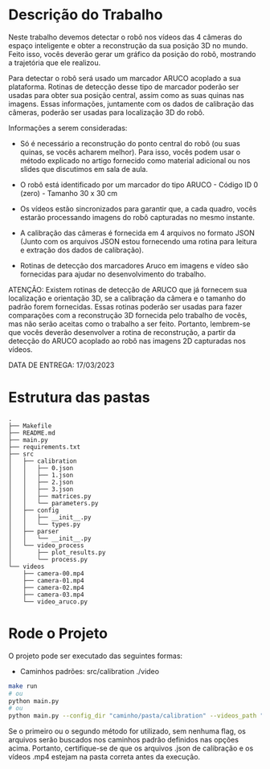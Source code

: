# Descrição do Trabalho
Neste trabalho devemos detectar o robô nos vídeos das 4 câmeras do espaço inteligente e obter a reconstrução da sua posição 3D no mundo. Feito isso, vocês deverão gerar um gráfico da posição do robô, mostrando a trajetória que ele realizou.

Para detectar o robô será usado um marcador ARUCO acoplado a sua plataforma. Rotinas de detecção desse tipo de marcador poderão ser usadas para obter sua posição central, assim como as suas quinas nas imagens. Essas informações, juntamente com os dados de calibração das câmeras, poderão ser usadas para localização 3D do robô.

Informações a serem consideradas:

- Só é necessário a reconstrução do ponto central do robô (ou suas quinas, se vocês acharem melhor). Para isso, vocês podem usar o método explicado no artigo fornecido como material adicional ou nos slides que discutimos em sala de aula.

- O robô está identificado por um marcador do tipo ARUCO - Código ID 0 (zero) - Tamanho 30 x 30 cm

- Os vídeos estão sincronizados para garantir que, a cada quadro, vocês estarão processando imagens do robô capturadas no mesmo instante.

- A calibração das câmeras é fornecida em 4 arquivos no formato JSON (Junto com os arquivos JSON estou fornecendo uma rotina para leitura e extração dos dados de calibração).

- Rotinas de detecção dos marcadores Aruco em imagens e vídeo são fornecidas para ajudar no desenvolvimento do trabalho.

ATENÇÃO: Existem rotinas de detecção de ARUCO que já fornecem sua localização e orientação 3D, se a calibração da câmera e o tamanho do padrão forem fornecidas. Essas rotinas poderão ser usadas para fazer comparações com a reconstrução 3D fornecida pelo trabalho de vocês, mas não serão aceitas como o trabalho a ser feito. Portanto, lembrem-se que vocês deverão desenvolver a rotina de reconstrução, a partir da detecção do ARUCO acoplado ao robô nas imagens 2D capturadas nos vídeos.


DATA DE ENTREGA: 17/03/2023

# Estrutura das pastas
    .
    ├── Makefile
    ├── README.md
    ├── main.py
    ├── requirements.txt
    ├── src
    │   ├── calibration
    │   │   ├── 0.json
    │   │   ├── 1.json
    │   │   ├── 2.json
    │   │   ├── 3.json
    │   │   ├── matrices.py
    │   │   └── parameters.py
    │   ├── config
    │   │   ├── __init__.py
    │   │   └── types.py
    │   ├── parser
    │   │   └── __init__.py
    │   └── video_process
    │       ├── plot_results.py
    │       └── process.py
    └── videos
        ├── camera-00.mp4
        ├── camera-01.mp4
        ├── camera-02.mp4
        ├── camera-03.mp4
        └── video_aruco.py

# Rode o Projeto

O projeto pode ser executado das seguintes formas:
- Caminhos padrões:
    src/calibration
    ./video

```bash
make run
# ou
python main.py
# ou
python main.py --config_dir "caminho/pasta/calibration" --videos_path "caminho/para/videos"
```
Se o primeiro ou o segundo método for utilizado, sem nenhuma flag, os arquivos serão buscados nos caminhos padrão definidos nas opções acima.
Portanto, certifique-se de que os arquivos .json de calibração e os vídeos .mp4 estejam na pasta correta antes da execução.
